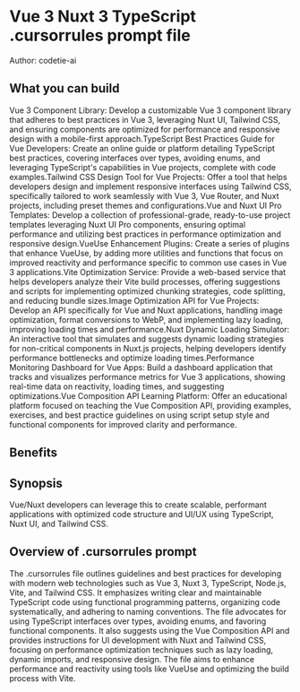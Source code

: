 # Vue 3 Nuxt 3 TypeScript .cursorrules prompt file

Author: codetie-ai

## What you can build
Vue 3 Component Library: Develop a customizable Vue 3 component library that adheres to best practices in Vue 3, leveraging Nuxt UI, Tailwind CSS, and ensuring components are optimized for performance and responsive design with a mobile-first approach.TypeScript Best Practices Guide for Vue Developers: Create an online guide or platform detailing TypeScript best practices, covering interfaces over types, avoiding enums, and leveraging TypeScript's capabilities in Vue projects, complete with code examples.Tailwind CSS Design Tool for Vue Projects: Offer a tool that helps developers design and implement responsive interfaces using Tailwind CSS, specifically tailored to work seamlessly with Vue 3, Vue Router, and Nuxt projects, including preset themes and configurations.Vue and Nuxt UI Pro Templates: Develop a collection of professional-grade, ready-to-use project templates leveraging Nuxt UI Pro components, ensuring optimal performance and utilizing best practices in performance optimization and responsive design.VueUse Enhancement Plugins: Create a series of plugins that enhance VueUse, by adding more utilities and functions that focus on improved reactivity and performance specific to common use cases in Vue 3 applications.Vite Optimization Service: Provide a web-based service that helps developers analyze their Vite build processes, offering suggestions and scripts for implementing optimized chunking strategies, code splitting, and reducing bundle sizes.Image Optimization API for Vue Projects: Develop an API specifically for Vue and Nuxt applications, handling image optimization, format conversions to WebP, and implementing lazy loading, improving loading times and performance.Nuxt Dynamic Loading Simulator: An interactive tool that simulates and suggests dynamic loading strategies for non-critical components in Nuxt.js projects, helping developers identify performance bottlenecks and optimize loading times.Performance Monitoring Dashboard for Vue Apps: Build a dashboard application that tracks and visualizes performance metrics for Vue 3 applications, showing real-time data on reactivity, loading times, and suggesting optimizations.Vue Composition API Learning Platform: Offer an educational platform focused on teaching the Vue Composition API, providing examples, exercises, and best practice guidelines on using script setup style and functional components for improved clarity and performance.

## Benefits


## Synopsis
Vue/Nuxt developers can leverage this to create scalable, performant applications with optimized code structure and UI/UX using TypeScript, Nuxt UI, and Tailwind CSS.

## Overview of .cursorrules prompt
The .cursorrules file outlines guidelines and best practices for developing with modern web technologies such as Vue 3, Nuxt 3, TypeScript, Node.js, Vite, and Tailwind CSS. It emphasizes writing clear and maintainable TypeScript code using functional programming patterns, organizing code systematically, and adhering to naming conventions. The file advocates for using TypeScript interfaces over types, avoiding enums, and favoring functional components. It also suggests using the Vue Composition API and provides instructions for UI development with Nuxt and Tailwind CSS, focusing on performance optimization techniques such as lazy loading, dynamic imports, and responsive design. The file aims to enhance performance and reactivity using tools like VueUse and optimizing the build process with Vite.

